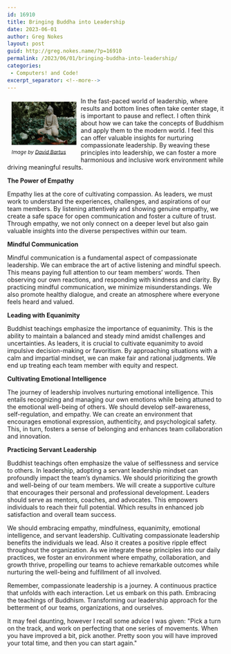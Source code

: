 ```yaml
---
id: 16910
title: Bringing Buddha into Leadership
date: 2023-06-01
author: Greg Nokes
layout: post
guid: http://greg.nokes.name/?p=16910
permalink: /2023/06/01/bringing-buddha-into-leadership/
categories:
 - Computers! and Code!
excerpt_separator: <!--more-->
---
```

<div style="float: left; padding: 10px 10px 10px 10px;"><img src="/binaries/2023/05/buddha-by-david-bartus-2873473.jpg" width="150" alt="Buddha in a Garden"><br />
<sub><i>Image by <a href="https://www.pexels.com/@david-bartus-43782/">David Bartus</a></i></sub></div>

In the fast-paced world of leadership, where results and bottom lines often take center stage, it is important to pause and reflect. I often think about how we can take the concepts of Buddhism and apply them to the modern world. I feel this can offer valuable insights for nurturing compassionate leadership. By weaving these principles into leadership, we can foster a more harmonious and inclusive work environment while driving meaningful results.
<!--more-->

**The Power of Empathy**

Empathy lies at the core of cultivating compassion. As leaders, we must work to understand the experiences, challenges, and aspirations of our team members. By listening attentively and showing genuine empathy, we create a safe space for open communication and foster a culture of trust. Through empathy, we not only connect on a deeper level but also gain valuable insights into the diverse perspectives within our team.

**Mindful Communication**

Mindful communication is a fundamental aspect of compassionate leadership. We can embrace the art of active listening and mindful speech. This means paying full attention to our team members’ words. Then observing our own reactions, and responding with kindness and clarity. By practicing mindful communication, we minimize misunderstandings. We also promote healthy dialogue, and create an atmosphere where everyone feels heard and valued.

**Leading with Equanimity** 

Buddhist teachings emphasize the importance of equanimity. This is the ability to maintain a balanced and steady mind amidst challenges and uncertainties. As leaders, it is crucial to cultivate equanimity to avoid impulsive decision-making or favoritism. By approaching situations with a calm and impartial mindset, we can make fair and rational judgments. We end up treating each team member with equity and respect.

**Cultivating Emotional Intelligence**

The journey of leadership involves nurturing emotional intelligence. This entails recognizing and managing our own emotions while being attuned to the emotional well-being of others. We should develop self-awareness, self-regulation, and empathy. We can create an environment that encourages emotional expression, authenticity, and psychological safety. This, in turn, fosters a sense of belonging and enhances team collaboration and innovation.

**Practicing Servant Leadership**

Buddhist teachings often emphasize the value of selflessness and service to others. In leadership, adopting a servant leadership mindset can profoundly impact the team’s dynamics. We should prioritizing the growth and well-being of our team members. We will create a supportive culture that encourages their personal and professional development.  Leaders should serve as mentors, coaches, and advocates. This empowers individuals to reach their full potential. Which results in enhanced job satisfaction and overall team success.

We should embracing empathy, mindfulness, equanimity, emotional intelligence, and servant leadership. Cultivating compassionate leadership benefits the individuals we lead. Also it creates a positive ripple effect throughout the organization. As we integrate these principles into our daily practices, we foster an environment where empathy, collaboration, and growth thrive, propelling our teams to achieve remarkable outcomes while nurturing the well-being and fulfillment of all involved.

Remember, compassionate leadership is a journey. A continuous practice that unfolds with each interaction. Let us embark on this path. Embracing the teachings of Buddhism. Transforming our leadership approach for the betterment of our teams, organizations, and ourselves.

It may feel daunting, however I recall some advice I was given: "Pick a turn on the track, and work on perfecting that one series of movements. When you have improved a bit, pick another. Pretty soon you will have improved your total time, and then you can start again."
